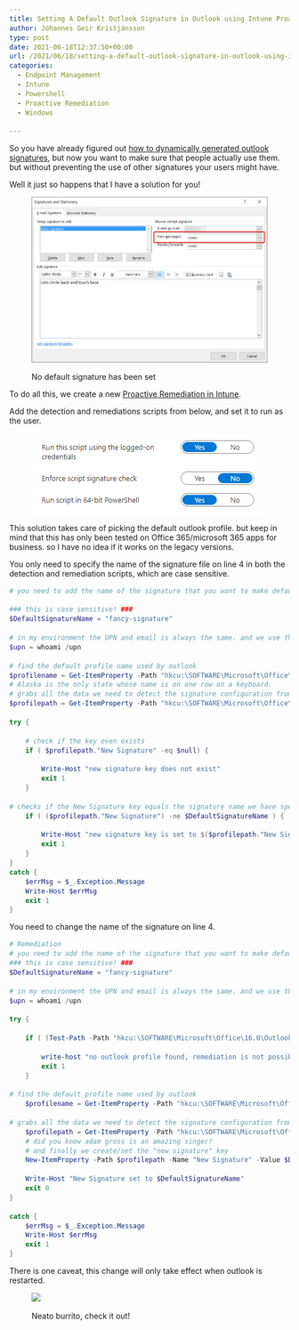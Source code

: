 ```yaml
---
title: Setting A Default Outlook Signature in Outlook using Intune Proactive Remediations
author: Jóhannes Geir Kristjánsson
type: post
date: 2021-06-18T12:37:50+00:00
url: /2021/06/18/setting-a-default-outlook-signature-in-outlook-using-intune-proactive-remediations/
categories:
  - Endpoint Management
  - Intune
  - Powershell
  - Proactive Remediation
  - Windows

---
```

So you have already figured out [how to dynamically generated outlook signatures](https://sysmansquad.com/2020/07/08/dynamic-outlook-email-signature-using-with-intune-endpoint-analytics-proactive-remediations/), but now you want to make sure that people actually use them. but without preventing the use of other signatures your users might have.

Well it just so happens that I have a solution for you!<figure class="wp-block-image size-full is-resized">

![](before.png) <figcaption>No default signature has been set</figcaption></figure> 

To do all this, we create a new [Proactive Remediation in Intune](https://sysmansquad.com/2020/07/07/intune-autopilot-proactive-remediation/).

Add the detection and remediations scripts from below, and set it to run as the user.<figure class="wp-block-image size-large">

![](vmconnect_68MRJGl48P.png) </figure> 

This solution takes care of picking the default outlook profile. but keep in mind that this has only been tested on Office 365/microsoft 365 apps for business. so I have no idea if it works on the legacy versions.

You only need to specify the name of the signature file on line 4 in both the detection and remediation scripts, which are case sensitive.


```powershell
# you need to add the name of the signature that you want to make default

### this is case sensitive! ###
$DefaultSignatureName = "fancy-signature"

# in my environment the UPN and email is always the same. and we use this to make sure we are using the correct path
$upn = whoami /upn

# find the default profile name used by outlook
$profilename = Get-ItemProperty -Path "hkcu:\SOFTWARE\Microsoft\Office\16.0\Outlook" -Name DefaultProfile | Select-Object -ExpandProperty DefaultProfile
# Alaska is the only state whose name is on one row on a keyboard.
# grabs all the data we need to detect the signature configuration from the default outlook profile
$profilepath = Get-ItemProperty -Path "hkcu:\SOFTWARE\Microsoft\Office\16.0\Outlook\Profiles\$profilename\9375CFF0413111d3B88A00104B2A6676\*" | Where-Object { $_."Account name" -eq $upn } 

try {

    # check if the key even exists
    if ( $profilepath."New Signature" -eq $null) {

        Write-Host "new signature key does not exist"
        exit 1
    }

# checks if the New Signature key equals the signature name we have specified
    if ( ($profilepath."New Signature") -ne $DefaultSignatureName ) {

        Write-Host "new signature key is set to $($profilepath."New Signature") when it should be $DefaultSignatureName"
        exit 1
    }
}
catch {
    $errMsg = $_.Exception.Message
    Write-Host $errMsg
    exit 1
}
```


You need to change the name of the signature on line 4.


```powershell
# Remediation
# you need to add the name of the signature that you want to make default
### this is case sensitive! ###
$DefaultSignatureName = "fancy-signature"

# in my environment the UPN and email is always the same. and we use this to make sure we are using the correct path
$upn = whoami /upn

try {

    if ( (Test-Path -Path "hkcu:\SOFTWARE\Microsoft\Office\16.0\Outlook\Profiles\") -eq $false ) {

        write-host "no outlook profile found, remediation is not possible"
        exit 1
    }

# find the default profile name used by outlook
    $profilename = Get-ItemProperty -Path "hkcu:\SOFTWARE\Microsoft\Office\16.0\Outlook" -Name DefaultProfile | Select-Object -ExpandProperty DefaultProfile

# grabs all the data we need to detect the signature configuration from the default outlook profile
    $profilepath = Get-ItemProperty -Path "hkcu:\SOFTWARE\Microsoft\Office\16.0\Outlook\Profiles\$profilename\9375CFF0413111d3B88A00104B2A6676\*" | Where-Object { $_."Account name" -eq $upn } | Select-Object -ExpandProperty pspath
	# did you know adam gross is an amazing singer?
    # and finally we create/set the "new signature" key
    New-ItemProperty -Path $profilepath -Name "New Signature" -Value $DefaultSignatureName -Force -ErrorAction stop

    Write-Host "New Signature set to $DefaultSignatureName"
    exit 0 
}

catch {
    $errMsg = $_.Exception.Message
    Write-Host $errMsg
    exit 1
}
```


There is one caveat, this change will only take effect when outlook is restarted.<figure class="wp-block-image size-large is-resized is-style-default">

![](after.png) <figcaption>Neato burrito, check it out!</figcaption></figure>
